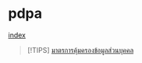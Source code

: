 # pdpa
[index](https://kietpawpan.github.io/pdpa/)

>[!TIPS]
>[มาตรการคุ้มครองข้อมูลส่วนบุคคล](https://kietpawpan.github.io/pdpa/measures.html)
